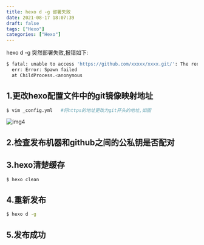 ```yaml
---
title: hexo d -g 部署失败
date: 2021-08-17 18:07:39
draft: false
tags: ["Hexo"]
categories: ["Hexo"]
---
```


hexo d -g 突然部署失败,报错如下:
```bash
$ fatal: unable to access 'https://github.com/xxxxx/xxxx.git/': The requested URL returned error: 403
  err: Error: Spawn failed       
  at ChildProcess.<anonymous
```

## 1.更改hexo配置文件中的git镜像映射地址
```bash
$ vim _config.yml   #将https的地址更改为git开头的地址,如图
```

![img4](/img/img4.png)



## 2.检查发布机器和github之间的公私钥是否配对

## 3.hexo清楚缓存
```bash
$ hexo clean
```

## 4.重新发布
```bash
$ hexo d -g
```

## 5.发布成功
